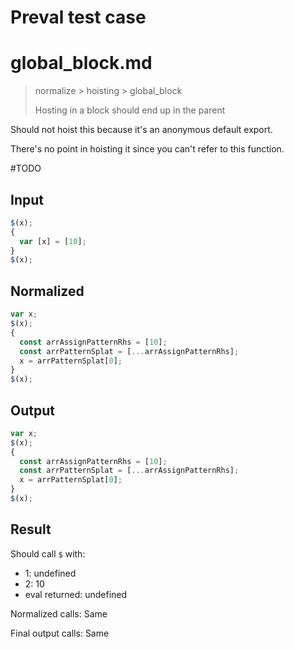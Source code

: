 # Preval test case

# global_block.md

> normalize > hoisting > global_block
>
> Hosting in a block should end up in the parent

Should not hoist this because it's an anonymous default export.

There's no point in hoisting it since you can't refer to this function.

#TODO

## Input

`````js filename=intro
$(x);
{
  var [x] = [10];
}
$(x);
`````

## Normalized

`````js filename=intro
var x;
$(x);
{
  const arrAssignPatternRhs = [10];
  const arrPatternSplat = [...arrAssignPatternRhs];
  x = arrPatternSplat[0];
}
$(x);
`````

## Output

`````js filename=intro
var x;
$(x);
{
  const arrAssignPatternRhs = [10];
  const arrPatternSplat = [...arrAssignPatternRhs];
  x = arrPatternSplat[0];
}
$(x);
`````

## Result

Should call `$` with:
 - 1: undefined
 - 2: 10
 - eval returned: undefined

Normalized calls: Same

Final output calls: Same
